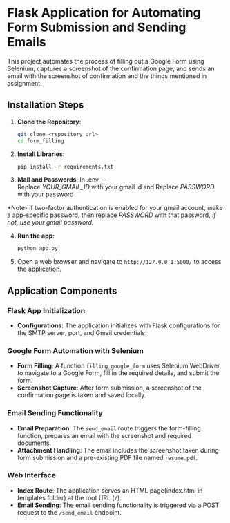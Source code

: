 # Flask Application for Automating Form Submission and Sending Emails

This project automates the process of filling out a Google Form using Selenium, captures a screenshot of the confirmation page, and sends an email with the screenshot of confirmation and the things mentioned in assignment.

## Installation Steps

1. **Clone the Repository**:
   ```bash
   git clone <repository_url>
   cd form_filling
   ```

2. **Install Libraries**:
   ```bash
   pip install -r requirements.txt
   ```

3. **Mail and Passwords**:
   In .env --  
   Replace *YOUR_GMAIL_ID* with your gmail id and
   Replace *PASSWORD* with your password

*Note- if two-factor authentication is enabled for your gmail account, make a app-specific password, then replace *PASSWORD* with that password, *if not, use your gmail password.* 

4. **Run the app**:
   ```bash
   python app.py
   ```

5.  Open a web browser and navigate to `http://127.0.0.1:5000/` to access the application.

## Application Components

### Flask App Initialization

- **Configurations**: The application initializes with Flask configurations for the SMTP server, port, and Gmail credentials.

### Google Form Automation with Selenium

- **Form Filling**: A function `filling_google_form` uses Selenium WebDriver to navigate to a Google Form, fill in the required details, and submit the form.
- **Screenshot Capture**: After form submission, a screenshot of the confirmation page is taken and saved locally.

### Email Sending Functionality

- **Email Preparation**: The `send_email` route triggers the form-filling function, prepares an email with the screenshot and required documents.
- **Attachment Handling**: The email includes the screenshot taken during form submission and a pre-existing PDF file named `resume.pdf`.

### Web Interface

- **Index Route**: The application serves an HTML page(index.html in templates folder) at the root URL (`/`).
- **Email Sending**: The email sending functionality is triggered via a POST request to the `/send_email` endpoint.

